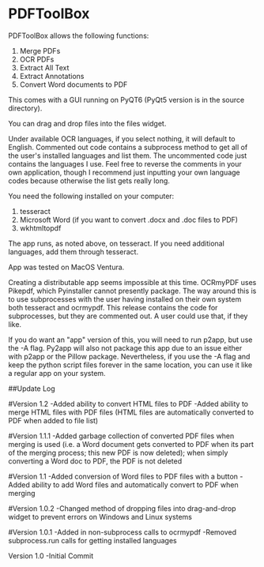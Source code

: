 # PDFToolBox

PDFToolBox allows the following functions:

1. Merge PDFs
2. OCR PDFs
3. Extract All Text
4. Extract Annotations
5. Convert Word documents to PDF

This comes with a GUI running on PyQT6 (PyQt5 version is in the source directory).

You can drag and drop files into the files widget.

Under available OCR languages, if you select nothing, it will default to English. Commented out code contains a subprocess method to get all of the user's installed languages and list them. The uncommented code just contains the languages I use. Feel free to reverse the comments in your own application, though I recommend just inputting your own language codes because otherwise the list gets really long.

You need the following installed on your computer:
1. tesseract 
2. Microsoft Word (if you want to convert .docx and .doc files to PDF)
3. wkhtmltopdf

The app runs, as noted above, on tesseract. If you need additional languages, add them through tesseract. 

App was tested on MacOS Ventura. 

Creating a distributable app seems impossible at this time. OCRmyPDF uses Pikepdf, which Pyinstaller cannot presently package. The way around this is to use subprocesses with the user having installed on their own system both tesseract and ocrmypdf. This release contains the code for subprocesses, but they are commented out. A user could use that, if they like.

If you do want an "app" version of this, you will need to run p2app, but use the -A flag. Py2app will also not package this app due to an issue either with p2app or the Pillow package. Nevertheless, if you use the -A flag and keep the python script files forever in the same location, you can use it like a regular app on your system.

##Update Log

#Version 1.2
-Added ability to convert HTML files to PDF
-Added ability to merge HTML files with PDF files (HTML files are automatically converted to PDF when added to file list)

#Version 1.1.1
-Added garbage collection of converted PDF files when merging is used (i.e. a Word document gets converted to PDF when its part of the merging process; this new PDF is now deleted); when simply converting a Word doc to PDF, the PDF is not deleted

#Version 1.1
-Added conversion of Word files to PDF files with a button
-Added ability to add Word files and automatically convert to PDF when merging

#Version 1.0.2
-Changed method of dropping files into drag-and-drop widget to prevent errors on Windows and Linux systems

#Version 1.0.1
-Added in non-subprocess calls to ocrmypdf
-Removed subprocess.run calls for getting installed languages

Version 1.0
-Initial Commit
